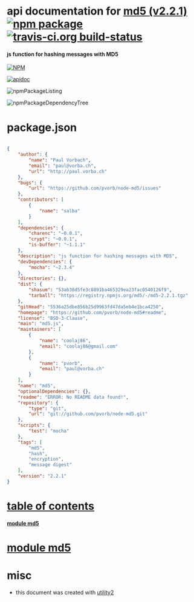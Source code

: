 # api documentation for  [md5 (v2.2.1)](https://github.com/pvorb/node-md5#readme)  [![npm package](https://img.shields.io/npm/v/npmdoc-md5.svg?style=flat-square)](https://www.npmjs.org/package/npmdoc-md5) [![travis-ci.org build-status](https://api.travis-ci.org/npmdoc/node-npmdoc-md5.svg)](https://travis-ci.org/npmdoc/node-npmdoc-md5)
#### js function for hashing messages with MD5

[![NPM](https://nodei.co/npm/md5.png?downloads=true)](https://www.npmjs.com/package/md5)

[![apidoc](https://npmdoc.github.io/node-npmdoc-md5/build/screenCapture.buildNpmdoc.browser._2Fhome_2Ftravis_2Fbuild_2Fnpmdoc_2Fnode-npmdoc-md5_2Ftmp_2Fbuild_2Fapidoc.html.png)](https://npmdoc.github.io/node-npmdoc-md5/build..beta..travis-ci.org/apidoc.html)

![npmPackageListing](https://npmdoc.github.io/node-npmdoc-md5/build/screenCapture.npmPackageListing.svg)

![npmPackageDependencyTree](https://npmdoc.github.io/node-npmdoc-md5/build/screenCapture.npmPackageDependencyTree.svg)



# package.json

```json

{
    "author": {
        "name": "Paul Vorbach",
        "email": "paul@vorba.ch",
        "url": "http://paul.vorba.ch"
    },
    "bugs": {
        "url": "https://github.com/pvorb/node-md5/issues"
    },
    "contributors": [
        {
            "name": "salba"
        }
    ],
    "dependencies": {
        "charenc": "~0.0.1",
        "crypt": "~0.0.1",
        "is-buffer": "~1.1.1"
    },
    "description": "js function for hashing messages with MD5",
    "devDependencies": {
        "mocha": "~2.3.4"
    },
    "directories": {},
    "dist": {
        "shasum": "53ab38d5fe3c8891ba465329ea23fac0540126f9",
        "tarball": "https://registry.npmjs.org/md5/-/md5-2.2.1.tgz"
    },
    "gitHead": "5536a25dbe856b25d9963fd47da5eb4e1bca4250",
    "homepage": "https://github.com/pvorb/node-md5#readme",
    "license": "BSD-3-Clause",
    "main": "md5.js",
    "maintainers": [
        {
            "name": "coolaj86",
            "email": "coolaj86@gmail.com"
        },
        {
            "name": "pvorb",
            "email": "paul@vorba.ch"
        }
    ],
    "name": "md5",
    "optionalDependencies": {},
    "readme": "ERROR: No README data found!",
    "repository": {
        "type": "git",
        "url": "git://github.com/pvorb/node-md5.git"
    },
    "scripts": {
        "test": "mocha"
    },
    "tags": [
        "md5",
        "hash",
        "encryption",
        "message digest"
    ],
    "version": "2.2.1"
}
```



# <a name="apidoc.tableOfContents"></a>[table of contents](#apidoc.tableOfContents)

#### [module md5](#apidoc.module.md5)



# <a name="apidoc.module.md5"></a>[module md5](#apidoc.module.md5)



# misc
- this document was created with [utility2](https://github.com/kaizhu256/node-utility2)
